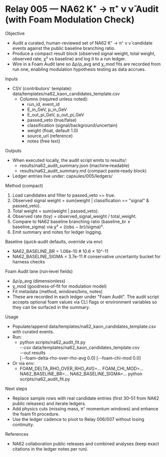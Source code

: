 # Relay 005 — NA62 K⁺ → π⁺ ν ν̄ Audit (with Foam Modulation Check)

Objective
- Audit a curated, human-reviewed set of NA62 K⁺ → π⁺ ν ν̄ candidate events against the public baseline branching ratio.
- Produce a compact result block (observed signal weight, total weight, observed rate, χ² vs baseline) and log it to a run ledger.
- Wire in a Foam Audit lane so Δρ/ρ_avg and χ_mod fits are recorded from run one, enabling modulation hypothesis testing as data accrues.

Inputs
- CSV (contributors' template): data/templates/na62_kaon_candidates_template.csv
  - Columns (required unless noted):
    - run_id, event_id
    - E_in_GeV, p_in_GeV
    - E_out_pi_GeV, p_out_pi_GeV
    - passed_veto (true/false)
    - classification (signal/background/uncertain)
    - weight (float, default 1.0)
    - source_url (reference)
    - notes (free text)

Outputs
- When executed locally, the audit script emits to results/:
  - results/na62_audit_summary.json (machine‑readable)
  - results/na62_audit_summary.md (compact paste‑ready block)
- Ledger entries live under: capsules/005/ledgers/

Method (compact)
1) Load candidates and filter to passed_veto == true.
2) Observed signal weight = sum(weight | classification == "signal" & passed_veto).
3) Total weight = sum(weight | passed_veto).
4) Observed rate (toy) = observed_signal_weight / total_weight.
5) Compare to NA62 baseline branching ratio (baseline_br ± baseline_sigma) via χ² = ((obs − br)/sigma)².
6) Emit summary and notes for ledger logging.

Baseline (quick‑audit defaults, override via env)
- NA62_BASELINE_BR = 1.06e-10  # 10.6 × 10^-11
- NA62_BASELINE_SIGMA = 3.7e-11 # conservative uncertainty bucket for harness checks

Foam Audit lane (run‑level fields)
- Δρ/ρ_avg (dimensionless)
- χ_mod (goodness‑of‑fit for modulation model)
- Fit metadata (method, windows/bins, notes)
- These are recorded in each ledger under "Foam Audit". The audit script accepts optional foam values via CLI flags or environment variables so they can be surfaced in the summary.

Usage
- Populate/append data/templates/na62_kaon_candidates_template.csv with curated events.
- Run:
  - python scripts/na62_audit_fit.py \
    --csv data/templates/na62_kaon_candidates_template.csv \
    --out results \
    [--foam-delta-rho-over-rho-avg 0.0] [--foam-chi-mod 0.0]
- Or via env:
  - FOAM_DELTA_RHO_OVER_RHO_AVG=... FOAM_CHI_MOD=... NA62_BASELINE_BR=... NA62_BASELINE_SIGMA=... python scripts/na62_audit_fit.py

Next steps
- Replace sample rows with real candidate entries (first 30–51 from NA62 public releases) and iterate ledgers.
- Add physics cuts (missing mass, π⁺ momentum windows) and enhance the foam fit procedure.
- Use the ledger cadence to pivot to Relay 006/007 without losing continuity.

References
- NA62 collaboration public releases and combined analyses (keep exact citations in the ledger notes per run).